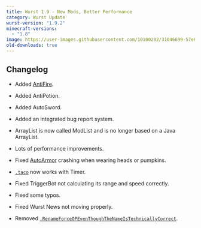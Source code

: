 ```yaml
---
title: Wurst 1.9 - New Mods, Better Performance
category: Wurst Update
wurst-version: "1.9.2"
minecraft-versions:
  - "1.8"
image: https://user-images.githubusercontent.com/10100202/31046699-57e6f4ae-a5fd-11e7-8d2c-251844be0478.jpg
old-downloads: true
---
```

## Changelog

- Added [AntiFire](https://wurst.wiki/antifire).

- Added AntiPotion.

- Added AutoSword.

- Added an integrated bug report system.

- ArrayList is now called ModList and is no longer based on a Java ArrayList.

- Lots of performance improvements.

- Fixed [AutoArmor](https://wurst.wiki/autoarmor) crashing when wearing heads or pumpkins.

- [`.taco`](https://wurst.wiki/cmd/taco) now works with Timer.

- Fixed TriggerBot not calculating its range and speed correctly.

- Fixed some typos.

- Fixed Wurst News not moving properly.

- Removed [`.RenameForceOPEvenThoughTheNameIsTechnicallyCorrect`](https://wurst.wiki/cmd/renameforceopeventhoughthenameistechnicallycorrect).
